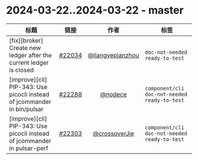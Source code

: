 # 2024-03-22..2024-03-22 - master
| 标题 | 链接 | 作者 | 标签 |
| - | :--: | :--: | - |
| [fix][broker] Create new ledger after the current ledger is closed | [#22034](https://github.com/apache/pulsar/pull/22034) | [@liangyepianzhou](https://github.com/liangyepianzhou) | `doc-not-needed` `ready-to-test`  | 
| [improve][cli] PIP-343: Use picocli instead of jcommander in bin/pulsar | [#22288](https://github.com/apache/pulsar/pull/22288) | [@nodece](https://github.com/nodece) | `component/cli` `doc-not-needed` `ready-to-test`  | 
| [improve][cli] PIP-343: Use picocli instead of jcommander in pulsar-perf | [#22303](https://github.com/apache/pulsar/pull/22303) | [@crossoverJie](https://github.com/crossoverJie) | `component/cli` `doc-not-needed` `ready-to-test`  | 
